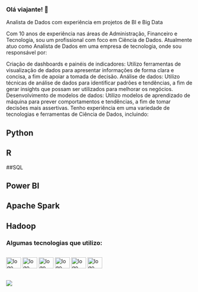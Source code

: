 ### Olá viajante! 🧭

Analista de Dados com experiência em projetos de BI e Big Data

Com 10 anos de experiência nas áreas de Administração, Financeiro e Tecnologia, sou um profissional com foco em Ciência de Dados. 
Atualmente atuo como Analista de Dados em uma empresa de tecnologia, onde sou responsável por:

Criação de dashboards e painéis de indicadores: Utilizo ferramentas de visualização de dados para apresentar informações de forma clara e concisa, a fim de apoiar a tomada de decisão.
Análise de dados: Utilizo técnicas de análise de dados para identificar padrões e tendências, a fim de gerar insights que possam ser utilizados para melhorar os negócios.
Desenvolvimento de modelos de dados: Utilizo modelos de aprendizado de máquina para prever comportamentos e tendências, a fim de tomar decisões mais assertivas.
Tenho experiência em uma variedade de tecnologias e ferramentas de Ciência de Dados, incluindo:

## Python
## R
##SQL
## Power BI
## Apache Spark
## Hadoop

### Algumas tecnologias que utilizo:
##
<div style="display: inline_block">
  <img aling="center" alt="logo Python" height="30" width="40" src="https://cdn.jsdelivr.net/gh/devicons/devicon/icons/python/python-original.svg" />
  <img aling="center" alt="logo Pandas" height="30" width="40"src="https://cdn.jsdelivr.net/gh/devicons/devicon/icons/pandas/pandas-original-wordmark.svg" />
  <img aling="center" alt="logo html 5" height="30" width="40" src="https://cdn.jsdelivr.net/gh/devicons/devicon/icons/html5/html5-original.svg" />
  <img aling="center" alt="logo css 3" height="30" width="40"src="https://cdn.jsdelivr.net/gh/devicons/devicon/icons/css3/css3-original.svg" />
  <img aling="center" alt="logo figma" height="30" width="40" src="https://cdn.jsdelivr.net/gh/devicons/devicon/icons/figma/figma-original.svg" />
  <img aling="center" alt="logo gimp" height="30" width="40" src="https://cdn.jsdelivr.net/gh/devicons/devicon/icons/gimp/gimp-original-wordmark.svg" />
  
</div>



##

<a href="https://www.linkedin.com/in/carlos-magno-ribeiro-a6b7b043/" target="_blank"><img src="https://img.shields.io/badge/LinkedIn-0077B5?style=for-the-badge&logo=linkedin&logoColor=white" target="_blank"></a>



<!--
**Jojojmo/Jojojmo** is a ✨ _special_ ✨ repository because its `README.md` (this file) appears on your GitHub profile.

Here are some ideas to get you started:

- 🔭 I’m currently working on ...
- 🌱 I’m currently learning ...
- 👯 I’m looking to collaborate on ...
- 🤔 I’m looking for help with ...
- 💬 Ask me about ...
- 📫 How to reach me: ...
- 😄 Pronouns: ...
- ⚡ Fun fact: ...
-->

